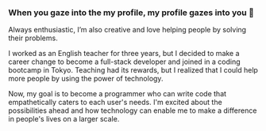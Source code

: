 ### When you gaze into the my profile, my profile gazes into you 👀


Always enthusiastic, I’m also creative and love helping people by solving their problems.

I worked as an English teacher for three years, but I decided to make a career change to become a full-stack developer and joined in a coding bootcamp in Tokyo. Teaching had its rewards, but I realized that I could help more people by using the power of technology.

Now, my goal is to become a programmer who can write code that empathetically caters to each user's needs. I'm excited about the possibilities ahead and how technology can enable me to make a difference in people's lives on a larger scale.



<!--
**Ritsuki-Toshima/Ritsuki-Toshima** is a ✨ _special_ ✨ repository because its `README.md` (this file) appears on your GitHub profile.

Here are some ideas to get you started:

- 🔭 I’m currently working on ...
- 🌱 I’m currently learning ...
- 👯 I’m looking to collaborate on ...
- 🤔 I’m looking for help with ...
- 💬 Ask me about ...
- 📫 How to reach me: ...
- 😄 Pronouns: ...
- ⚡ Fun fact: ...
-->
